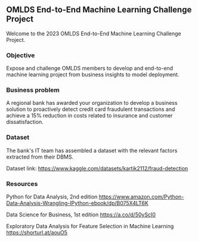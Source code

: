 ## OMLDS End-to-End Machine Learning Challenge Project

Welcome to the 2023 OMLDS End-to-End Machine Learning Challenge Project.

### Objective

Expose and challenge OMLDS members to develop and end-to-end machine learning project from business insights to model deployment.

### Business problem

A regional bank has awarded your organization to develop a business solution to proactively detect credit card fraudulent transactions and achieve a 15% reduction in costs related to insurance and customer dissatisfaction.

### Dataset

The bank's IT team has assembled a dataset with the relevant factors extracted from their DBMS.

Dataset link: https://www.kaggle.com/datasets/kartik2112/fraud-detection

### Resources

Python for Data Analysis, 2nd edition https://www.amazon.com/Python-Data-Analysis-Wrangling-IPython-ebook/dp/B075X4LT6K

Data Science for Business, 1st edition https://a.co/d/50yScI0

Exploratory Data Analysis for Feature Selection in Machine Learning https://shorturl.at/aouO5
